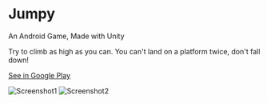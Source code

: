 # Jumpy
An Android Game, Made with Unity

Try to climb as high as you can. You can't land on a platform twice, don't fall down!

[See in Google Play][play]

![Screenshot1][ss1]
![Screenshot2][ss2]

[ss1]: https://lh3.googleusercontent.com/90eVixYQTY74tWP5Jn5AExfkGbpos0VecMu3K_uxh-HNuM-7zKjjzDKUWjERJ4h4Bg=w720-h310-rw
[ss2]: https://lh3.googleusercontent.com/9-QT8fFeul-QMtiygaoMFfAfZzVaRZ33YDwC5mlceph1GzL-zfeDdDoAFduP6-cDsbQ=w720-h310-rw
[play]: https://play.google.com/store/apps/details?id=com.BerkinAkkaya.Jumpy
